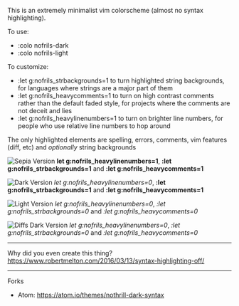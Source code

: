 This is an extremely minimalist vim colorscheme (almost no syntax highlighting).

To use:
- :colo nofrils-dark
- :colo nofrils-light

To customize:
- :let g:nofrils\_strbackgrounds=1 to turn highlighted string backgrounds, for languages where strings are a major part of them
- :let g:nofrils\_heavycomments=1 to turn on high contrast comments rather than the default faded style, for projects where the comments are not deceit and lies
- :let g:nofrils\_heavylinenumbers=1 to turn on brighter line numbers, for people who use relative line numbers to hop around

The only highlighted elements are spelling, errors, comments, vim features (diff, etc) and *optionally* string backgrounds




![Sepia Version](http://i.imgur.com/AU06II7.gif)
**let g:nofrils_heavylinenumbers=1**, **:let g:nofrils_strbackgrounds=1** and **:let g:nofrils_heavycomments=1**

![Dark Version](http://i.imgur.com/fjlOpKp.gif)
*let g:nofrils_heavylinenumbers=0*, **:let g:nofrils_strbackgrounds=1** and **:let g:nofrils_heavycomments=1**

![Light Version](http://i.imgur.com/RSYLnKd.gif)
*let g:nofrils_heavylinenumbers=0*, *:let g:nofrils_strbackgrounds=0* and *:let g:nofrils_heavycomments=0*

![Diffs Dark Version](https://i.imgur.com/AkgERzz.gif)
*let g:nofrils_heavylinenumbers=0*, *:let g:nofrils_strbackgrounds=0* and *:let g:nofrils_heavycomments=0*


----

Why did you even create this thing?  https://www.robertmelton.com/2016/03/13/syntax-highlighting-off/

----

Forks

- Atom: https://atom.io/themes/nothrill-dark-syntax
